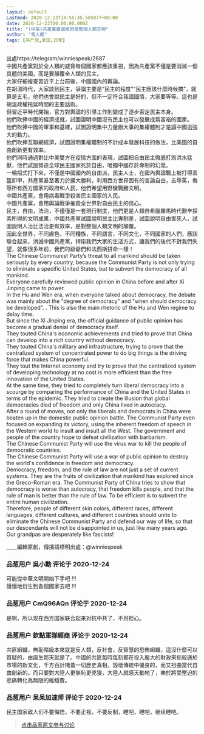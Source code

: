 ```yaml
---
layout: default
Lastmod: 2020-12-23T14:55:35.585077+00:00
date: 2020-12-23T00:00:00.000Z
title: "(中英)共產黨要滅掉的是整個人類文明"
author: "粵人館"
tags: [共产党,爱国,日常]
---
```


出處https://telegram/winniespeak/2687  
中國共產黨對於全人類的威脅每個國家都應該重視，因為共產黨不僅是要消滅一個具體的美國，而是要顛覆全人類的民主。  
大家仔細複查習近平上台前後，中國國內的輿論。  
在胡溫時代，大家談到民主，爭論主要是“民主的程度”“民主應該什麼時候搞”，就算是五毛，他們也會說民主是好的，但不一定符合我國國情，大家要等等。這也是胡溫政權拖延時間的主要話術。  
但習近平時代開始，官方對輿論的引導工作則變成了逐步否定民主本身。  
他們吹捧中國的經濟成就，試圖證明中國沒有民主也可以發展成爲富裕的國家。  
他們吹捧中國的軍事和基建，試圖證明集中力量辦大事的集權體制才是讓中國迅強大的動力。  
他們吹捧互聯網經濟，試圖證明集權體制的不計成本發展科技的做法，比美國的自由創新更有效率。  
他們同時通過對比中美雙方在疫情方面的表現，試圖把自由民主徹底打爲洪水猛獸，他們試圖營造全球民主國家死於自由，唯獨中國存於專制的幻覺。  
一輪招式打下來，不僅是中國國內的自由派，民主人士，在國內輿論戰上被打得丟盔卸甲，共產黨甚至著力於擴大勝利，利用西方世界固有的言論自由，去辱罵，侮辱所有西方國家的政府和人民，他們希望用野蠻戰勝文明。  
中國共產黨，會用病毒戰爭殺害民主國家的人民。  
中國共產黨，會用輿論戰爭摧毀全世界對自由民主的信心。  
民主，自由，法治，不僅僅是一套現行制度，他們更是人類自希臘羅馬時代艱辛探索所得的文明成果，中國共產黨試圖說明民主比專制差，試圖說明自由害死人，試圖說明人治比法治更有效率，是對整個人類文明的顛覆。  
因此全世界，不同膚色，不同種族，不同語言，不同文化，不同國家的人們，應該聯合起來，消滅中國共產黨，捍衛我們大家的生活方式，讓我們的後代不對我們失望，就像很多年前，我們的爺爺們和法西斯拼命一樣！  
The Chinese Communist Party’s threat to all mankind should be taken seriously by every country, because the Communist Party is not only trying to eliminate a specific United States, but to subvert the democracy of all mankind.  
Everyone carefully reviewed public opinion in China before and after Xi Jinping came to power.  
In the Hu and Wen era, when everyone talked about democracy, the debate was mainly about the "degree of democracy" and "when should democracy be developed". . This is also the main rhetoric of the Hu and Wen regime to delay time.  
But since the Xi Jinping era, the official guidance of public opinion has become a gradual denial of democracy itself.  
They touted China's economic achievements and tried to prove that China can develop into a rich country without democracy.  
They touted China's military and infrastructure, trying to prove that the centralized system of concentrated power to do big things is the driving force that makes China powerful.  
They tout the Internet economy and try to prove that the centralized system of developing technology at no cost is more efficient than the free innovation of the United States.  
At the same time, they tried to completely turn liberal democracy into a scourge by comparing the performance of China and the United States in terms of the epidemic. They tried to create the illusion that global democracies died of freedom and only China lived in autocracy.  
After a round of moves, not only the liberals and democrats in China were beaten up in the domestic public opinion battle. The Communist Party even focused on expanding its victory, using the inherent freedom of speech in the Western world to insult and insult all the West. The government and people of the country hope to defeat civilization with barbarism.  
The Chinese Communist Party will use the virus war to kill the people of democratic countries.  
The Chinese Communist Party will use a war of public opinion to destroy the world's confidence in freedom and democracy.  
Democracy, freedom, and the rule of law are not just a set of current systems. They are the fruits of civilization that mankind has explored since the Greco-Roman era. The Communist Party of China tries to show that democracy is worse than autocracy, that freedom kills people, and that the rule of man is better than the rule of law. To be efficient is to subvert the entire human civilization.  
Therefore, people of different skin colors, different races, different languages, different cultures, and different countries should unite to eliminate the Chinese Communist Party and defend our way of life, so that our descendants will not be disappointed in us, just like many years ago. Our grandpas are desperately like fascists!  
  
＿＿編輯原創，傳播請標明出處：@winniespeak

            
### 品葱用户 **吳小勳** 评论于 2020-12-24
        
可能從中華文明開始下手吧 !!!  
慢慢地衍生到各個國家去吧 !!!
        


            
### 品葱用户 **CmQ96AQn** 评论于 2020-12-24
        
是啊，所以现在西方国家联合起来对抗中共了，不用担心。
        


            
### 品葱用户 **欽點軍隊經商** 评论于 2020-12-24
        
共匪組織，無恥階級本來就是反人類，反社會，反智慧的恐怖組織，這沒什麼可以質疑的，由誕生那天就是了。中國的共匪每時每刻都在投入龐大的財政來扼殺適於市場的新文化，千方百計掩蓋一切歷史真相，毀壞傳統中優良的，而又扭曲當代自由創新的。而只要對大陸人更無恥更兇狠，大陸人就感天動地了，樂於將受壓迫的悲痛轉化為無限的維穩費。
        


            
### 品葱用户 **呆呆加速师** 评论于 2020-12-24
        
民主国家敌人们不要悔悟，不要正视，不要反制，睡吧，睡吧，继续睡吧。
        






> [点击品葱原文参与讨论](https://pincong.rocks/article/27732)

